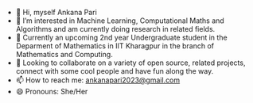 - 👋 Hi, myself Ankana Pari
- 👀 I’m interested in Machine Learning, Computational Maths and Algorithms and am currently doing research in related fields.
- 🌱 Currently an upcoming 2nd year Undergraduate student in the Deparment of Mathematics in IIT Kharagpur in the branch of Mathematics and Computing.
- 💞️ Looking to collaborate on a variety of open source, related projects, connect with some cool people and have fun along the way.
- 📫 How to reach me: ankanapari2023@gmail.com
- 😄 Pronouns: She/Her

<!---
ankana2113/ankana2113 is a ✨ special ✨ repository because its `README.md` (this file) appears on your GitHub profile.
You can click the Preview link to take a look at your changes.
--->
